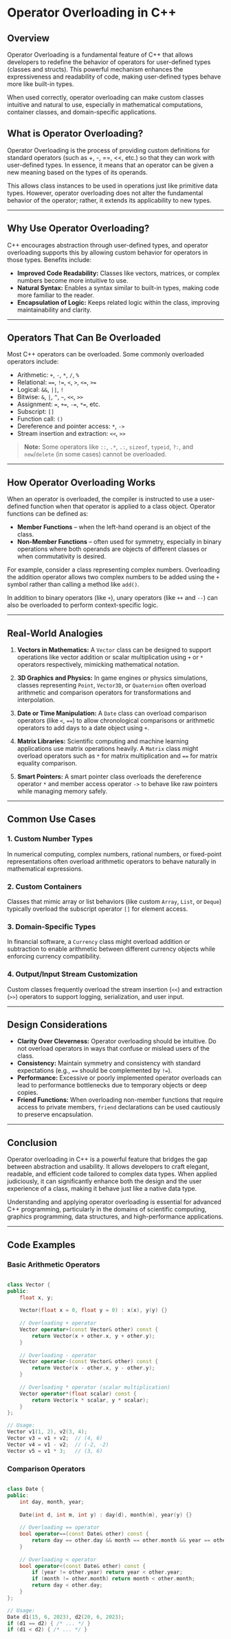 # Operator Overloading in C++

## Overview

Operator Overloading is a fundamental feature of C++ that allows developers to redefine the behavior of operators for user-defined types (classes and structs). This powerful mechanism enhances the expressiveness and readability of code, making user-defined types behave more like built-in types.

When used correctly, operator overloading can make custom classes intuitive and natural to use, especially in mathematical computations, container classes, and domain-specific applications.

## What is Operator Overloading?

Operator Overloading is the process of providing custom definitions for standard operators (such as +, -, ==, <<, etc.) so that they can work with user-defined types. In essence, it means that an operator can be given a new meaning based on the types of its operands.

This allows class instances to be used in operations just like primitive data types. However, operator overloading does not alter the fundamental behavior of the operator; rather, it extends its applicability to new types.

---

## Why Use Operator Overloading?

C++ encourages abstraction through user-defined types, and operator overloading supports this by allowing custom behavior for operators in those types. Benefits include:

- **Improved Code Readability:** Classes like vectors, matrices, or complex numbers become more intuitive to use.
- **Natural Syntax:** Enables a syntax similar to built-in types, making code more familiar to the reader.
- **Encapsulation of Logic:** Keeps related logic within the class, improving maintainability and clarity.

---

## Operators That Can Be Overloaded

Most C++ operators can be overloaded. Some commonly overloaded operators include:

- Arithmetic: `+`, `-`, `*`, `/`, `%`
- Relational: `==`, `!=`, `<`, `>`, `<=`, `>=`
- Logical: `&&`, `||`, `!`
- Bitwise: `&`, `|`, `^`, `~`, `<<`, `>>`
- Assignment: `=`, `+=`, `-=`, `*=`, etc.
- Subscript: `[]`
- Function call: `()`
- Dereference and pointer access: `*`, `->`
- Stream insertion and extraction: `<<`, `>>`

> **Note:** Some operators like `::`, `.*`, `.:`, `sizeof`, `typeid`, `?:`, and `new`/`delete` (in some cases) cannot be overloaded.

---

## How Operator Overloading Works

When an operator is overloaded, the compiler is instructed to use a user-defined function when that operator is applied to a class object. Operator functions can be defined as:

- **Member Functions** – when the left-hand operand is an object of the class.
- **Non-Member Functions** – often used for symmetry, especially in binary operations where both operands are objects of different classes or when commutativity is desired.

For example, consider a class representing complex numbers. Overloading the addition operator allows two complex numbers to be added using the `+` symbol rather than calling a method like `add()`.

In addition to binary operators (like `+`), unary operators (like `++` and `--`) can also be overloaded to perform context-specific logic.

---

## Real-World Analogies

1. **Vectors in Mathematics:**
   A `Vector` class can be designed to support operations like vector addition or scalar multiplication using `+` or `*` operators respectively, mimicking mathematical notation.

2. **3D Graphics and Physics:**
   In game engines or physics simulations, classes representing `Point`, `Vector3D`, or `Quaternion` often overload arithmetic and comparison operators for transformations and interpolation.

3. **Date or Time Manipulation:**
   A `Date` class can overload comparison operators (like `<`, `==`) to allow chronological comparisons or arithmetic operators to add days to a date object using `+`.

4. **Matrix Libraries:**
   Scientific computing and machine learning applications use matrix operations heavily. A `Matrix` class might overload operators such as `*` for matrix multiplication and `==` for matrix equality comparison.

5. **Smart Pointers:**
   A smart pointer class overloads the dereference operator `*` and member access operator `->` to behave like raw pointers while managing memory safely.

---

## Common Use Cases

### 1. **Custom Number Types**

In numerical computing, complex numbers, rational numbers, or fixed-point representations often overload arithmetic operators to behave naturally in mathematical expressions.

### 2. **Custom Containers**

Classes that mimic array or list behaviors (like custom `Array`, `List`, or `Deque`) typically overload the subscript operator `[]` for element access.

### 3. **Domain-Specific Types**

In financial software, a `Currency` class might overload addition or subtraction to enable arithmetic between different currency objects while enforcing currency compatibility.

### 4. **Output/Input Stream Customization**

Custom classes frequently overload the stream insertion (`<<`) and extraction (`>>`) operators to support logging, serialization, and user input.

---

## Design Considerations

- **Clarity Over Cleverness:** Operator overloading should be intuitive. Do not overload operators in ways that confuse or mislead users of the class.
- **Consistency:** Maintain symmetry and consistency with standard expectations (e.g., `==` should be complemented by `!=`).
- **Performance:** Excessive or poorly implemented operator overloads can lead to performance bottlenecks due to temporary objects or deep copies.
- **Friend Functions:** When overloading non-member functions that require access to private members, `friend` declarations can be used cautiously to preserve encapsulation.

---

## Conclusion

Operator overloading in C++ is a powerful feature that bridges the gap between abstraction and usability. It allows developers to craft elegant, readable, and efficient code tailored to complex data types. When applied judiciously, it can significantly enhance both the design and the user experience of a class, making it behave just like a native data type.

Understanding and applying operator overloading is essential for advanced C++ programming, particularly in the domains of scientific computing, graphics programming, data structures, and high-performance applications.

---

## Code Examples

### Basic Arithmetic Operators

```cpp

class Vector {
public:
    float x, y;
    
    Vector(float x = 0, float y = 0) : x(x), y(y) {}
    
    // Overloading + operator
    Vector operator+(const Vector& other) const {
        return Vector(x + other.x, y + other.y);
    }
    
    // Overloading - operator
    Vector operator-(const Vector& other) const {
        return Vector(x - other.x, y - other.y);
    }
    
    // Overloading * operator (scalar multiplication)
    Vector operator*(float scalar) const {
        return Vector(x * scalar, y * scalar);
    }
};

// Usage:
Vector v1(1, 2), v2(3, 4);
Vector v3 = v1 + v2;  // (4, 6)
Vector v4 = v1 - v2;  // (-2, -2)
Vector v5 = v1 * 3;   // (3, 6)

```

### Comparison Operators


```cpp

class Date {
public:
    int day, month, year;
    
    Date(int d, int m, int y) : day(d), month(m), year(y) {}
    
    // Overloading == operator
    bool operator==(const Date& other) const {
        return day == other.day && month == other.month && year == other.year;
    }
    
    // Overloading < operator
    bool operator<(const Date& other) const {
        if (year != other.year) return year < other.year;
        if (month != other.month) return month < other.month;
        return day < other.day;
    }
};

// Usage:
Date d1(15, 6, 2023), d2(20, 6, 2023);
if (d1 == d2) { /* ... */ }
if (d1 < d2) { /* ... */ }

```